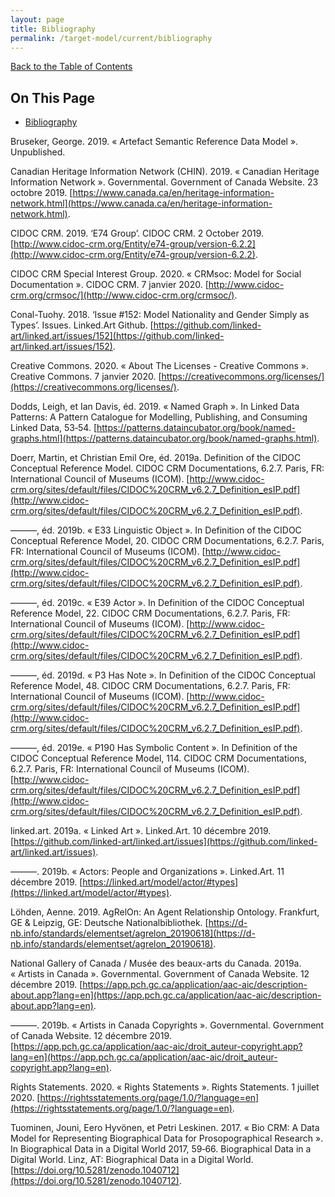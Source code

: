 ```yaml
---
layout: page
title: Bibliography
permalink: /target-model/current/bibliography
---
```

[Back to the Table of Contents](/target-model/current/information#table-of-contents)

## On This Page

* [Bibliography](#)

<a name="bruseker-2019"></a>Bruseker, George. 2019. « Artefact Semantic Reference Data Model ». Unpublished.

<a name="canadian-heritage-information-network-chin-2019"></a>Canadian Heritage Information Network (CHIN). 2019. « Canadian Heritage Information Network ». Governmental. Government of Canada Website. 23 octobre 2019. [https://www.canada.ca/en/heritage-information-network.html](https://www.canada.ca/en/heritage-information-network.html).

<a name="cidoc-crm-2019"></a>CIDOC CRM. 2019. ‘E74 Group’. CIDOC CRM. 2 October 2019. [http://www.cidoc-crm.org/Entity/e74-group/version-6.2.2](http://www.cidoc-crm.org/Entity/e74-group/version-6.2.2).

<a name="cidoc-crm-special-interest-group-2020"></a>CIDOC CRM Special Interest Group. 2020. « CRMsoc: Model for Social Documentation ». CIDOC CRM. 7 janvier 2020. [http://www.cidoc-crm.org/crmsoc/](http://www.cidoc-crm.org/crmsoc/).

<a name="conal-tuohy-2018"></a>Conal-Tuohy. 2018. ‘Issue #152: Model Nationality and Gender Simply as Types’. Issues. Linked.Art Github. [https://github.com/linked-art/linked.art/issues/152](https://github.com/linked-art/linked.art/issues/152).

<a name="creative-commons-2020"></a>Creative Commons. 2020. « About The Licenses - Creative Commons ». Creative Commons. 7 janvier 2020. [https://creativecommons.org/licenses/](https://creativecommons.org/licenses/).

<a name="dodds-and-davis-2019"></a>Dodds, Leigh, et Ian Davis, éd. 2019. « Named Graph ». In Linked Data Patterns: A Pattern Catalogue for Modelling, Publishing, and Consuming Linked Data, 53‑54. [https://patterns.dataincubator.org/book/named-graphs.html](https://patterns.dataincubator.org/book/named-graphs.html).

<a name="doerr-and-ore-2019a"></a>Doerr, Martin, et Christian Emil Ore, éd. 2019a. Definition of the CIDOC Conceptual Reference Model. CIDOC CRM Documentations, 6.2.7. Paris, FR: International Council of Museums (ICOM). [http://www.cidoc-crm.org/sites/default/files/CIDOC%20CRM_v6.2.7_Definition_esIP.pdf](http://www.cidoc-crm.org/sites/default/files/CIDOC%20CRM_v6.2.7_Definition_esIP.pdf).

<a name="doerr-and-ore-2019b"></a>———, éd. 2019b. « E33 Linguistic Object ». In Definition of the CIDOC Conceptual Reference Model, 20. CIDOC CRM Documentations, 6.2.7. Paris, FR: International Council of Museums (ICOM). [http://www.cidoc-crm.org/sites/default/files/CIDOC%20CRM_v6.2.7_Definition_esIP.pdf](http://www.cidoc-crm.org/sites/default/files/CIDOC%20CRM_v6.2.7_Definition_esIP.pdf).

<a name="doerr-and-ore-2019c"></a>———, éd. 2019c. « E39 Actor ». In Definition of the CIDOC Conceptual Reference Model, 22. CIDOC CRM Documentations, 6.2.7. Paris, FR: International Council of Museums (ICOM). [http://www.cidoc-crm.org/sites/default/files/CIDOC%20CRM_v6.2.7_Definition_esIP.pdf](http://www.cidoc-crm.org/sites/default/files/CIDOC%20CRM_v6.2.7_Definition_esIP.pdf).

<a name="doerr-and-ore-2019d"></a>———, éd. 2019d. « P3 Has Note ». In Definition of the CIDOC Conceptual Reference Model, 48. CIDOC CRM Documentations, 6.2.7. Paris, FR: International Council of Museums (ICOM). [http://www.cidoc-crm.org/sites/default/files/CIDOC%20CRM_v6.2.7_Definition_esIP.pdf](http://www.cidoc-crm.org/sites/default/files/CIDOC%20CRM_v6.2.7_Definition_esIP.pdf).

<a name="doerr-and-ore-2019e"></a>———, éd. 2019e. « P190 Has Symbolic Content ». In Definition of the CIDOC Conceptual Reference Model, 114. CIDOC CRM Documentations, 6.2.7. Paris, FR: International Council of Museums (ICOM). [http://www.cidoc-crm.org/sites/default/files/CIDOC%20CRM_v6.2.7_Definition_esIP.pdf](http://www.cidoc-crm.org/sites/default/files/CIDOC%20CRM_v6.2.7_Definition_esIP.pdf).

<a name="linked-art-2019a"></a>linked.art. 2019a. « Linked Art ». Linked.Art. 10 décembre 2019. [https://github.com/linked-art/linked.art/issues](https://github.com/linked-art/linked.art/issues).

<a name="linked-art-2019b"></a>———. 2019b. « Actors: People and Organizations ». Linked.Art. 11 décembre 2019. [https://linked.art/model/actor/#types](https://linked.art/model/actor/#types).

<a name="lohden-2019"></a>Löhden, Aenne. 2019. AgRelOn: An Agent Relationship Ontology. Frankfurt, GE & Leipzig, GE: Deutsche Nationalbibliothek. [https://d-nb.info/standards/elementset/agrelon_20190618](https://d-nb.info/standards/elementset/agrelon_20190618).

<a name="national-gallery-of-canada-musée-des-beaux-arts-du-canada-2019a"></a>National Gallery of Canada / Musée des beaux-arts du Canada. 2019a. « Artists in Canada ». Governmental. Government of Canada Website. 12 décembre 2019. [https://app.pch.gc.ca/application/aac-aic/description-about.app?lang=en](https://app.pch.gc.ca/application/aac-aic/description-about.app?lang=en).

<a name="national-gallery-of-canada-musée-des-beaux-arts-du-canada-2019b"></a>———. 2019b. « Artists in Canada Copyrights ». Governmental. Government of Canada Website. 12 décembre 2019. [https://app.pch.gc.ca/application/aac-aic/droit_auteur-copyright.app?lang=en](https://app.pch.gc.ca/application/aac-aic/droit_auteur-copyright.app?lang=en).

<a name="rights-statements-2020"></a>Rights Statements. 2020. « Rights Statements ». Rights Statements. 1 juillet 2020. [https://rightsstatements.org/page/1.0/?language=en](https://rightsstatements.org/page/1.0/?language=en).

<a name="tuominen-hyvonen-and-leskinen-2017"></a>Tuominen, Jouni, Eero Hyvönen, et Petri Leskinen. 2017. « Bio CRM: A Data Model for Representing Biographical Data for Prosopographical Research ». In Biographical Data in a Digital World 2017, 59‑66. Biographical Data in a Digital World. Linz, AT: Biographical Data in a Digital World. [https://doi.org/10.5281/zenodo.1040712](https://doi.org/10.5281/zenodo.1040712).

